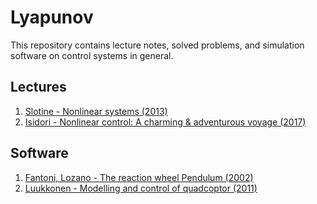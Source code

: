 # Lyapunov
This repository contains lecture notes, solved problems, and simulation software on control systems in general.

## Lectures
1. [Slotine - Nonlinear systems (2013)](lectures/slotine)
2. [Isidori - Nonlinear control: A charming & adventurous voyage (2017)](lectures/isidori)

## Software
1. [Fantoni, Lozano - The reaction wheel Pendulum (2002)](software/rw_pendulum)
2. [Luukkonen - Modelling and control of quadcoptor (2011)](software/quadcoptor)
